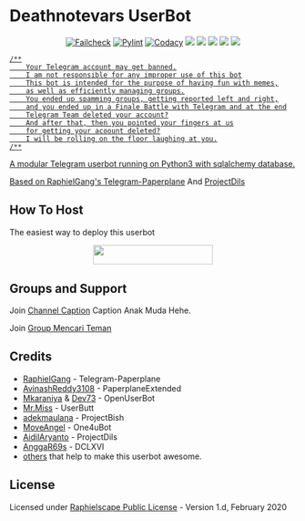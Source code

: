 # Deathnotevars UserBot

<p align="center">
    <a href="https://github.com/ronaldyganteng/Deathnotevars/actions?query=workflow%3AFailCheck" > <img src="https://img.shields.io/github/workflow/status/ronaldyganteng/Deathnotevars/FailCheck/master?style=for-the-badge&logo=github-actions&logoColor=green" alt="Failcheck" /></a>
    <a href="https://github.com/ronaldyganteng/Deathnotevars/actions?query=workflow%3Apylint"> <img src="https://img.shields.io/github/workflow/status/ronaldyganteng/Deathnotevars/pylint/master?label=pylint&style=for-the-badge&logo=github-actions&logoColor=green" alt="Pylint" /></a>
    <a href="https://app.codacy.com/manual/ronaldyganteng/Deathnotevars/dashboard"> <img src="https://img.shields.io/codacy/grade/4d58f2a402b54aed8a7d95f7add45a81?color=brightgreen&logo=codacy&logoColor=green&style=for-the-badge" alt="Codacy" /></a>
    <a href="https://github.com/ronaldyganteng/Deathnotevars"> <img src="https://img.shields.io/github/repo-size/ronaldyganteng/Deathnotevars?color=brightgreen&logo=github&logoColor=green&style=for-the-badge" /></a>
    <a href="https://github.com/ronaldyganteng/Deathnotevars/commits/master"> <img src="https://img.shields.io/github/last-commit/ronaldyganteng/Deathnotevars?color=brightgreen&logo=github&logoColor=green&style=for-the-badge" /></a>
    <a href="https://github.com/ronaldyganteng/Deathnotevars/issues"> <img src="https://img.shields.io/github/issues/ronaldyganteng/Deathnotevars?color=brightgreen&logo=github&logoColor=green&style=for-the-badge" /></a>
    <a href="https://github.com/ronaldyganteng/Deathnotevars/network/members"> <img src="https://img.shields.io/github/forks/ronaldyganteng/Deathnotevars?color=brightgreen&logo=github&logoColor=green&style=for-the-badge" /></a>
    <a href="https://hub.docker.com/r/alfianandaa/alf"> <img src="https://img.shields.io/docker/image-size/alfianandaa/alf/groovy?label=docker%20image%20size&logo=docker&style=for-the-badge" /></
</p>

```
/**
    Your Telegram account may get banned.
    I am not responsible for any improper use of this bot
    This bot is intended for the purpose of having fun with memes,
    as well as efficiently managing groups.
    You ended up spamming groups, getting reported left and right,
    and you ended up in a Finale Battle with Telegram and at the end
    Telegram Team deleted your account?
    And after that, then you pointed your fingers at us
    for getting your acoount deleted?
    I will be rolling on the floor laughing at you.
/**
```

A modular Telegram userbot running on Python3 with sqlalchemy database.

Based on RaphielGang's [Telegram-Paperplane](https://github.com/RaphielGang/Telegram-Paperplane) And [ProjectDils](https://github.com/aidilaryanto/ProjectDils)

## How To Host
The easiest way to deploy this userbot
<p align="center"><a href="https://heroku.com/deploy?template=https://github.com/ronaldyganteng/Deathnotevars/tree/master"> <img src="https://img.shields.io/badge/Deploy%20To%20Heroku-blueviolet?style=for-the-badge&logo=heroku" width="210" height="34.45"/></a></p>

## Groups and Support
Join [Channel Caption](https://t.me/captionanakmuda) Caption Anak Muda Hehe.

Join [Group Mencari Teman](https://t.me/humangabutguys) 

## Credits
*   [RaphielGang](https://github.com/RaphielGang) - Telegram-Paperplane
*   [AvinashReddy3108](https://github.com/AvinashReddy3108) - PaperplaneExtended
*   [Mkaraniya](https://github.com/mkaraniya) & [Dev73](https://github.com/Devp73) - OpenUserBot
*   [Mr.Miss](https://github.com/keselekpermen69) - UserButt
*   [adekmaulana](https://github.com/adekmaulana) - ProjectBish
*   [MoveAngel](https://github.com/MoveAngel) - One4uBot
*   [AidilAryanto](https://github.com/aidilaryanto) - ProjectDils 
*   [AnggaR69s](https://github.com/GengKapak/DCLXVI) - DCLXVI
*   [others](https://github.com/ronaldyganteng/Deathnotevars/graphs/contributors) that help to make this userbot awesome.

## License
Licensed under [Raphielscape Public License](https://github.com/ronaldyganteng/Deathnotevars/blob/master/LICENSE) - Version 1.d, February 2020
